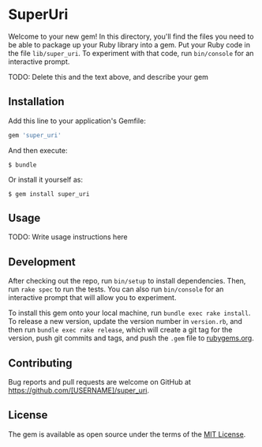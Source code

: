 # SuperUri

Welcome to your new gem! In this directory, you'll find the files you need to be able to package up your Ruby library into a gem. Put your Ruby code in the file `lib/super_uri`. To experiment with that code, run `bin/console` for an interactive prompt.

TODO: Delete this and the text above, and describe your gem

## Installation

Add this line to your application's Gemfile:

```ruby
gem 'super_uri'
```

And then execute:

    $ bundle

Or install it yourself as:

    $ gem install super_uri

## Usage

TODO: Write usage instructions here

## Development

After checking out the repo, run `bin/setup` to install dependencies. Then, run `rake spec` to run the tests. You can also run `bin/console` for an interactive prompt that will allow you to experiment.

To install this gem onto your local machine, run `bundle exec rake install`. To release a new version, update the version number in `version.rb`, and then run `bundle exec rake release`, which will create a git tag for the version, push git commits and tags, and push the `.gem` file to [rubygems.org](https://rubygems.org).

## Contributing

Bug reports and pull requests are welcome on GitHub at https://github.com/[USERNAME]/super_uri.


## License

The gem is available as open source under the terms of the [MIT License](http://opensource.org/licenses/MIT).

